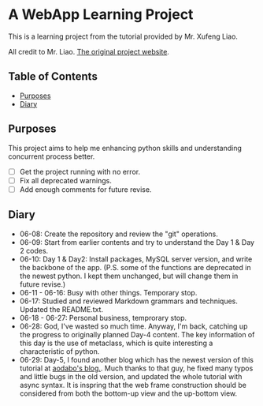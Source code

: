 # A WebApp Learning Project

This is a learning project from the tutorial provided by Mr. Xufeng Liao.

All credit to Mr. Liao. [The original project website](https://www.liaoxuefeng.com/ 'Python教程 - 实战演练').

## Table of Contents

- [Purposes](#purposes)
- [Diary](#diary)

## Purposes

This project aims to help me enhancing python skills and understanding concurrent process better.

- [ ] Get the project running with no error.
- [ ] Fix all deprecated warnings.
- [ ] Add enough comments for future revise.

## Diary

- 06-08: Create the repository and review the "git" operations.
- 06-09: Start from earlier contents and try to understand the Day 1 & Day 2 codes.
- 06-10: Day 1 & Day2: Install packages, MySQL server version, and write the backbone of the app. (P.S. some of the functions are deprecated in the newest python. I kept them unchanged, but will change them in future revise.)
- 06-11 - 06-16: Busy with other things. Temporary stop.
- 06-17: Studied and reviewed Markdown grammars and techniques. Updated the README.txt.
- 06-18 - 06-27: Personal business, temprorary stop.
- 06-28: God, I've wasted so much time. Anyway, I'm back, catching up the progress to originally planned Day-4 content. The key information of this day is the use of metaclass, which is quite interesting a characteristic of python.
- 06-29: Day-5, I found another blog which has the newest version of this tutorial at [aodabo's blog.](https://aodabo.tech/blog/). Much thanks to that guy, he fixed many typos and little bugs in the old version, and updated the whole tutorial with async syntax. It is inspring that the web frame construction should be considered from both the bottom-up view and the up-bottom view.
